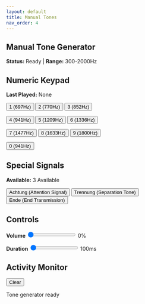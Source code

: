 ```yaml
---
layout: default
title: Manual Tones
nav_order: 4
---
```


<script src="{{ '/assets/js/buffer-loader.js' | relative_url }}"></script>
<script src="{{ '/assets/js/sprach.js' | relative_url }}"></script>

## Manual Tone Generator

**Status:** <span id="audio-status">Ready</span> | **Range:** 300-2000Hz



## Numeric Keypad
**Last Played:** <span id="last-played">None</span>

<button onclick="playSound('1')" data-key="1">1 (697Hz)</button>
<button onclick="playSound('2')" data-key="2">2 (770Hz)</button>
<button onclick="playSound('3')" data-key="3">3 (852Hz)</button>

<button onclick="playSound('4')" data-key="4">4 (941Hz)</button>
<button onclick="playSound('5')" data-key="5">5 (1209Hz)</button>
<button onclick="playSound('6')" data-key="6">6 (1336Hz)</button>

<button onclick="playSound('7')" data-key="7">7 (1477Hz)</button>
<button onclick="playSound('8')" data-key="8">8 (1633Hz)</button>
<button onclick="playSound('9')" data-key="9">9 (1800Hz)</button>

<button onclick="playSound('0')" data-key="0">0 (941Hz)</button>

## Special Signals
**Available:** <span id="signal-count">3 Available</span>

<button onclick="playSound('achtung')" data-signal="achtung">Achtung (Attention Signal)</button>
<button onclick="playSound('trennung')" data-signal="trennung">Trennung (Separation Tone)</button>
<button onclick="playSound('ende')" data-signal="ende">Ende (End Transmission)</button>

## Controls

**Volume**
<input type="range" id="volume-slider" min="0" max="100" value="0">
<span id="volume-value">0%</span>

**Duration**
<input type="range" id="duration-slider" min="100" max="2000" value="100" step="100">
<span id="duration-value">100ms</span>

## Activity Monitor
<button onclick="clearLog()">Clear</button>

<div id="activity-log">
Tone generator ready
</div>
